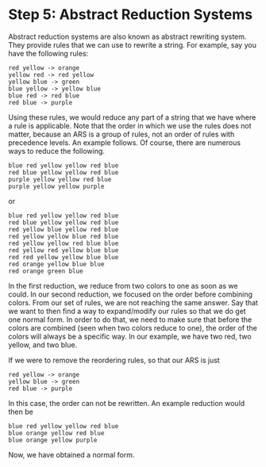 # Step 5: Abstract Reduction Systems

Abstract reduction systems are also known as abstract rewriting system. They provide rules that we can use to rewrite a string. For example, say you have the following rules:
```
red yellow -> orange
yellow red -> red yellow
yellow blue -> green
blue yellow -> yellow blue
blue red -> red blue
red blue -> purple
```
Using these rules, we would reduce any part of a string that we have where a rule is applicable. Note that the order in which we use the rules does not matter, because an ARS is a group of rules, not an order of rules with precedence levels. An example follows. Of course, there are numerous ways to reduce the following.
```
blue red yellow yellow red blue
red blue yellow yellow red blue
purple yellow yellow red blue
purple yellow yellow purple
```
or
```
blue red yellow yellow red blue
red blue yellow yellow red blue
red yellow blue yellow red blue
red yellow yellow blue red blue
red yellow yellow red blue blue
red yellow red yellow blue blue
red red yellow yellow blue blue
red orange yellow blue blue
red orange green blue
```
In the first reduction, we reduce from two colors to one as soon as we could. In our second reduction, we focused on the order before combining colors. From our set of rules, we are not reaching the same answer. Say that we want to then find a way to expand/modify our rules so that we do get one normal form. In order to do that, we need to make sure that before the colors are combined (seen when two colors reduce to one), the order of the colors will always be a specific way. In our example, we have two red, two yellow, and two blue.  

If we were to remove the reordering rules, so that our ARS is just
```
red yellow -> orange
yellow blue -> green
red blue -> purple
```
In this case, the order can not be rewritten. An example reduction would then be
```
blue red yellow yellow red blue
blue orange yellow red blue
blue orange yellow purple
```
Now, we have obtained a normal form.
